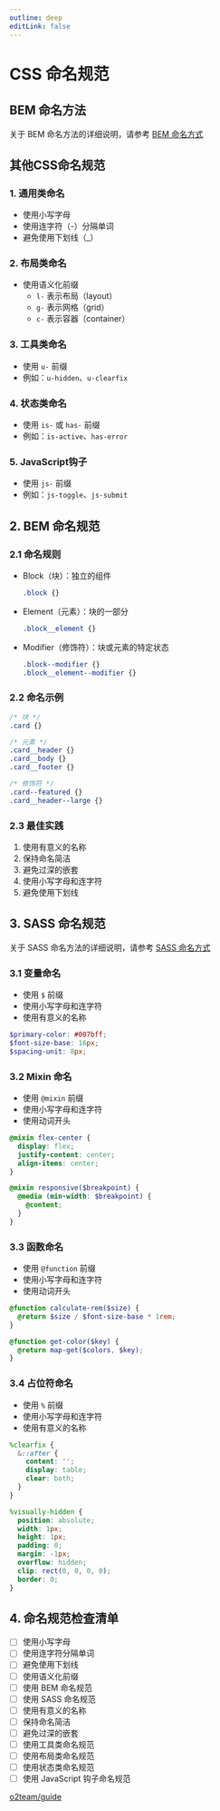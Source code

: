 ```yaml
---
outline: deep
editLink: false
---
```


# CSS 命名规范

## BEM 命名方法
关于 BEM 命名方法的详细说明，请参考 [BEM 命名方式](./bem.md)

## 其他CSS命名规范

### 1. 通用类命名
- 使用小写字母
- 使用连字符（-）分隔单词
- 避免使用下划线（_）

### 2. 布局类命名
- 使用语义化前缀
  - `l-` 表示布局（layout）
  - `g-` 表示网格（grid）
  - `c-` 表示容器（container）

### 3. 工具类命名
- 使用 `u-` 前缀
- 例如：`u-hidden`、`u-clearfix`

### 4. 状态类命名
- 使用 `is-` 或 `has-` 前缀
- 例如：`is-active`、`has-error`

### 5. JavaScript钩子
- 使用 `js-` 前缀
- 例如：`js-toggle`、`js-submit`

## 2. BEM 命名规范

### 2.1 命名规则

- Block（块）：独立的组件
  ```css
  .block {}
  ```

- Element（元素）：块的一部分
  ```css
  .block__element {}
  ```

- Modifier（修饰符）：块或元素的特定状态
  ```css
  .block--modifier {}
  .block__element--modifier {}
  ```

### 2.2 命名示例

```css
/* 块 */
.card {}

/* 元素 */
.card__header {}
.card__body {}
.card__footer {}

/* 修饰符 */
.card--featured {}
.card__header--large {}
```

### 2.3 最佳实践

1. 使用有意义的名称
2. 保持命名简洁
3. 避免过深的嵌套
4. 使用小写字母和连字符
5. 避免使用下划线

## 3. SASS 命名规范

关于 SASS 命名方法的详细说明，请参考 [SASS 命名方式](./sass.md)

### 3.1 变量命名

- 使用 `$` 前缀
- 使用小写字母和连字符
- 使用有意义的名称

```scss
$primary-color: #007bff;
$font-size-base: 16px;
$spacing-unit: 8px;
```

### 3.2 Mixin 命名

- 使用 `@mixin` 前缀
- 使用小写字母和连字符
- 使用动词开头

```scss
@mixin flex-center {
  display: flex;
  justify-content: center;
  align-items: center;
}

@mixin responsive($breakpoint) {
  @media (min-width: $breakpoint) {
    @content;
  }
}
```

### 3.3 函数命名

- 使用 `@function` 前缀
- 使用小写字母和连字符
- 使用动词开头

```scss
@function calculate-rem($size) {
  @return $size / $font-size-base * 1rem;
}

@function get-color($key) {
  @return map-get($colors, $key);
}
```

### 3.4 占位符命名

- 使用 `%` 前缀
- 使用小写字母和连字符
- 使用有意义的名称

```scss
%clearfix {
  &::after {
    content: '';
    display: table;
    clear: both;
  }
}

%visually-hidden {
  position: absolute;
  width: 1px;
  height: 1px;
  padding: 0;
  margin: -1px;
  overflow: hidden;
  clip: rect(0, 0, 0, 0);
  border: 0;
}
```

## 4. 命名规范检查清单

- [ ] 使用小写字母
- [ ] 使用连字符分隔单词
- [ ] 避免使用下划线
- [ ] 使用语义化前缀
- [ ] 使用 BEM 命名规范
- [ ] 使用 SASS 命名规范
- [ ] 使用有意义的名称
- [ ] 保持命名简洁
- [ ] 避免过深的嵌套
- [ ] 使用工具类命名规范
- [ ] 使用布局类命名规范
- [ ] 使用状态类命名规范
- [ ] 使用 JavaScript 钩子命名规范 

[o2team/guide](https://github.com/o2team/guide) 